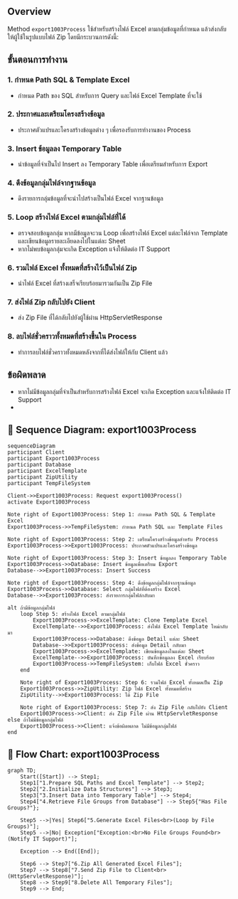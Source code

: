 ## Overview
Method `export1003Process` ใช้สำหรับสร้างไฟล์ Excel ตามกลุ่มข้อมูลที่กำหนด แล้วส่งกลับให้ผู้ใช้ในรูปแบบไฟล์ Zip โดยมีกระบวนการดังนี้:

## ขั้นตอนการทำงาน

### 1. กำหนด Path SQL & Template Excel
- กำหนด Path ของ SQL สำหรับการ Query และไฟล์ Excel Template ที่จะใช้

### 2. ประกาศและเตรียมโครงสร้างข้อมูล
- ประกาศตัวแปรและโครงสร้างข้อมูลต่าง ๆ เพื่อรองรับการทำงานของ Process

### 3. Insert ข้อมูลลง Temporary Table
- นำข้อมูลที่จำเป็นไป Insert ลง Temporary Table เพื่อเตรียมสำหรับการ Export

### 4. ดึงข้อมูลกลุ่มไฟล์จากฐานข้อมูล
- ดึงรายการกลุ่มข้อมูลที่จะนำไปสร้างเป็นไฟล์ Excel จากฐานข้อมูล

### 5. Loop สร้างไฟล์ Excel ตามกลุ่มไฟล์ที่ได้
- ตรวจสอบข้อมูลกลุ่ม หากมีข้อมูลจะวน Loop เพื่อสร้างไฟล์ Excel แต่ละไฟล์จาก Template และเขียนข้อมูลรายละเอียดลงไปในแต่ละ Sheet
- หากไม่พบข้อมูลกลุ่มจะเกิด Exception แจ้งให้ติดต่อ IT Support

### 6. รวมไฟล์ Excel ทั้งหมดที่สร้างไว้เป็นไฟล์ Zip
- นำไฟล์ Excel ที่สร้างเสร็จเรียบร้อยมารวมกันเป็น Zip File

### 7. ส่งไฟล์ Zip กลับไปยัง Client
- ส่ง Zip File ที่ได้กลับไปยังผู้ใช้ผ่าน HttpServletResponse

### 8. ลบไฟล์ชั่วคราวทั้งหมดที่สร้างขึ้นใน Process
- ทำการลบไฟล์ชั่วคราวทั้งหมดหลังจากที่ได้ส่งไฟล์ให้กับ Client แล้ว

## ข้อผิดพลาด
- หากไม่มีข้อมูลกลุ่มที่จำเป็นสำหรับการสร้างไฟล์ Excel จะเกิด Exception และแจ้งให้ติดต่อ IT Support
-  
## 📌 Sequence Diagram: export1003Process

```mermaid
sequenceDiagram
participant Client
participant Export1003Process
participant Database
participant ExcelTemplate
participant ZipUtility
participant TempFileSystem

Client->>Export1003Process: Request export1003Process()
activate Export1003Process

Note right of Export1003Process: Step 1: กำหนด Path SQL & Template Excel
Export1003Process->>TempFileSystem: กำหนด Path SQL และ Template Files

Note right of Export1003Process: Step 2: เตรียมโครงสร้างข้อมูลสำหรับ Process
Export1003Process->>Export1003Process: ประกาศตัวแปรและโครงสร้างข้อมูล

Note right of Export1003Process: Step 3: Insert ข้อมูลลง Temporary Table
Export1003Process->>Database: Insert ข้อมูลเพื่อเตรียม Export
Database-->>Export1003Process: Insert Success

Note right of Export1003Process: Step 4: ดึงข้อมูลกลุ่มไฟล์จากฐานข้อมูล
Export1003Process->>Database: Select กลุ่มไฟล์ที่ต้องสร้าง Excel
Database-->>Export1003Process: ส่งรายการกลุ่มไฟล์กลับมา

alt ถ้ามีข้อมูลกลุ่มไฟล์
    loop Step 5: สร้างไฟล์ Excel ตามกลุ่มไฟล์
        Export1003Process->>ExcelTemplate: Clone Template Excel
        ExcelTemplate-->>Export1003Process: ส่งไฟล์ Excel Template ใหม่กลับมา
        Export1003Process->>Database: ดึงข้อมูล Detail แต่ละ Sheet
        Database-->>Export1003Process: ส่งข้อมูล Detail กลับมา
        Export1003Process->>ExcelTemplate: เขียนข้อมูลลงในแต่ละ Sheet
        ExcelTemplate-->>Export1003Process: บันทึกข้อมูลลง Excel เรียบร้อย
        Export1003Process->>TempFileSystem: เก็บไฟล์ Excel ชั่วคราว
    end

    Note right of Export1003Process: Step 6: รวมไฟล์ Excel ทั้งหมดเป็น Zip
    Export1003Process->>ZipUtility: Zip ไฟล์ Excel ทั้งหมดที่สร้าง
    ZipUtility-->>Export1003Process: ได้ Zip File

    Note right of Export1003Process: Step 7: ส่ง Zip File กลับไปยัง Client
    Export1003Process->>Client: ส่ง Zip File ผ่าน HttpServletResponse
else ถ้าไม่มีข้อมูลกลุ่มไฟล์
    Export1003Process->>Client: แจ้งข้อผิดพลาด ไม่มีข้อมูลกลุ่มไฟล์
end
 ```
## 📌 Flow Chart: export1003Process

```mermaid
graph TD;
    Start([Start]) --> Step1;
    Step1["1.Prepare SQL Paths and Excel Template"] --> Step2;
    Step2["2.Initialize Data Structures"] --> Step3;
    Step3["3.Insert Data into Temporary Table"] --> Step4;
    Step4["4.Retrieve File Groups from Database"] --> Step5{"Has File Groups?"};

    Step5 -->|Yes| Step6["5.Generate Excel Files<br>(Loop by File Groups)"];
    Step5 -->|No| Exception["Exception:<br>No File Groups Found<br>(Notify IT Support)"];

    Exception --> End([End]);

    Step6 --> Step7["6.Zip All Generated Excel Files"];
    Step7 --> Step8["7.Send Zip File to Client<br>(HttpServletResponse)"];
    Step8 --> Step9["8.Delete All Temporary Files"];
    Step9 --> End;

```
